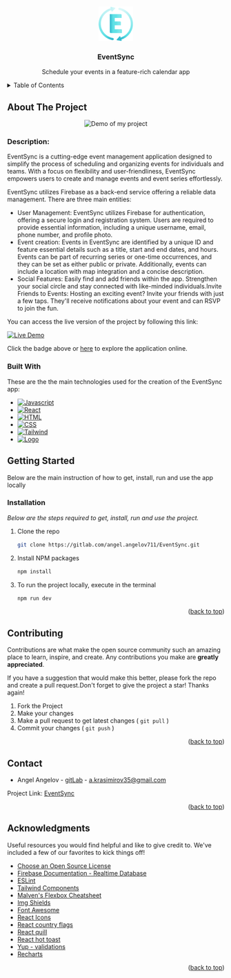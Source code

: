 <a name="readme-top"></a>



<!-- PROJECT LOGO -->
<br />
<div align="center">
  <a href="https://gitlab.com/angel.angelov711/EventSync">
    <img src="src/assets/just-logo-icon.png" alt="Logo" width="80" height="80">
  </a>

  <h3 align="center">EventSync</h3>

  <p align="center">
    Schedule your events in a feature-rich calendar app
  </p>
</div>



<!-- TABLE OF CONTENTS -->
<details>
  <summary>Table of Contents</summary>
  <ol>
    <li>
      <a href="#about-the-project">About The Project</a>
      <ul>
        <li><a href="#built-with">Built With</a></li>
      </ul>
    </li>
    <li>
      <a href="#getting-started">Getting Started</a>
      <ul>
        <li><a href="#installation">Installation</a></li>
      </ul>
    </li>
    <li><a href="#contributing">Contributing</a></li>
    <li><a href="#contact">Contact</a></li>
    <li><a href="#acknowledgments">Acknowledgments</a></li>
  </ol>
</details>



<!-- ABOUT THE PROJECT -->
## About The Project

<div align="center">
 <img src="https://github.com/user-attachments/assets/546fbea7-1e8c-4094-918c-8c7e6c60e58f" alt="Demo of my project" width="800"/>
</div>

### Description:
EventSync is a cutting-edge event management application designed to simplify the process of scheduling and organizing events for individuals and teams. With a focus on flexibility and user-friendliness, EventSync empowers users to create and manage events and event series effortlessly. 

EventSync utilizes Firebase as a back-end service offering a reliable data management. There are three main entities:
* User Management: EventSync utilizes Firebase for authentication, offering a secure login and registration system. Users are required to provide essential information, including a unique username, email, phone number, and profile photo.
* Event creation: Events in EventSync are identified by a unique ID and feature essential details such as a title, start and end dates, and hours. Events can be part of recurring series or one-time occurrences, and they can be set as either public or private. Additionally, events can include a location with map integration and a concise description.
* Social Features: Easily find and add friends within the app. Strengthen your social circle and stay connected with like-minded individuals.Invite Friends to Events: Hosting an exciting event? Invite your friends with just a few taps. They'll receive notifications about your event and can RSVP to join the fun.


You can access the live version of the project by following this link:

[![Live Demo](https://img.shields.io/badge/Live%20Demo-EventSync%20App-blue)](https://event-sync.vercel.app/)


Click the badge above or [here](https://event-sync.vercel.app/) to explore the application online.


### Built With

These are the the main technologies used for the creation of the EventSync app:

* [![Javascript]][Javascript-url]
* [![React][React.js]][React-url]
* [![HTML][HTML]][HTML-url]
* [![CSS][CSS]][CSS-url]
* [![Tailwind][Tailwind]][Tailwindcss-url]
* <a href="https://firebase.google.com/?gad=1&gclid=Cj0KCQjw2qKmBhCfARIsAFy8buJpmcsVlLSlOLxynVWpM_INCIau6stZ_d7c05Z1xpz3lpb95c3QNC0aAhvuEALw_wcB&gclsrc=aw.ds">
    <img src="src/assets/Firebase-badge.png" alt="Logo" width="90" height="30">
  </a>


<!-- GETTING STARTED -->
## Getting Started

Below are the main instruction of how to get, install, run and use the app locally

### Installation

_Below are the steps required to get, install, run and use the project._

1. Clone the repo
   ```sh
   git clone https://gitlab.com/angel.angelov711/EventSync.git
   ```
2. Install NPM packages
   ```sh
   npm install
   ```
3. To run the project locally, execute in the terminal
   ```js
   npm run dev
   ```


<p align="right">(<a href="#readme-top">back to top</a>)</p>

<!-- CONTRIBUTING -->
## Contributing

Contributions are what make the open source community such an amazing place to learn, inspire, and create. Any contributions you make are **greatly appreciated**.

If you have a suggestion that would make this better, please fork the repo and create a pull request.Don't forget to give the project a star! Thanks again!

1. Fork the Project
2. Make your changes
3. Make a pull request to get latest changes ( `git pull` )
4. Commit your changes ( `git push` )

<p align="right">(<a href="#readme-top">back to top</a>)</p>


<!-- CONTACT -->
## Contact

* Angel Angelov - [gitLab](https://github.com/angel.angelov711) - a.krasimirov35@gmail.com

Project Link: [EventSync](https://github.com/angel.angelov711/EventSync)

<p align="right">(<a href="#readme-top">back to top</a>)</p>



<!-- ACKNOWLEDGMENTS -->
## Acknowledgments

Useful resources you would find helpful and like to give credit to. We've included a few of our favorites to kick things off!

* [Choose an Open Source License](https://choosealicense.com)
* [Firebase Documentation - Realtime Database](https://firebase.google.com/docs/database)
* [ESLint](https://eslint.org/)
* [Tailwind Components](https://flowbite.com/)
* [Malven's Flexbox Cheatsheet](https://flexbox.malven.co/)
* [Img Shields](https://shields.io)
* [Font Awesome](https://fontawesome.com)
* [React Icons](https://react-icons.github.io/react-icons/search)
* [React country flags](https://www.npmjs.com/package/react-country-flag)
* [React quill](https://www.npmjs.com/package/react-quill)
* [React hot toast](https://react-hot-toast.com/)
* [Yup - validations](https://www.npmjs.com/package/yup)
* [Recharts](https://recharts.org/en-US/)

<p align="right">(<a href="#readme-top">back to top</a>)</p>



<!-- MARKDOWN LINKS & IMAGES -->
<!-- https://www.markdownguide.org/basic-syntax/#reference-style-links -->
[contributors-shield]: https://img.shields.io/github/contributors/othneildrew/Best-README-Template.svg?style=for-the-badge
[contributors-url]: https://github.com/othneildrew/Best-README-Template/graphs/contributors
[forks-shield]: https://img.shields.io/github/forks/othneildrew/Best-README-Template.svg?style=for-the-badge
[forks-url]: https://github.com/othneildrew/Best-README-Template/network/members
[stars-shield]: https://img.shields.io/github/stars/othneildrew/Best-README-Template.svg?style=for-the-badge
[stars-url]: https://github.com/othneildrew/Best-README-Template/stargazers
[issues-shield]: https://img.shields.io/github/issues/othneildrew/Best-README-Template.svg?style=for-the-badge
[issues-url]: https://github.com/othneildrew/Best-README-Template/issues
[license-shield]: https://img.shields.io/github/license/othneildrew/Best-README-Template.svg?style=for-the-badge
[license-url]: https://github.com/othneildrew/Best-README-Template/blob/master/LICENSE.txt
[linkedin-shield]: https://img.shields.io/badge/-LinkedIn-black.svg?style=for-the-badge&logo=linkedin&colorB=555
[linkedin-url]: https://linkedin.com/in/othneildrew
[product-screenshot]: src/assets/project-web-screenshot.JPG
[Javascript]: https://img.shields.io/badge/JavaScript-323330?style=for-the-badge&logo=javascript&logoColor=F7DF1E
[Javascript-url]: https://en.wikipedia.org/wiki/JavaScript
[React.js]: https://img.shields.io/badge/React-20232A?style=for-the-badge&logo=react&logoColor=61DAFB
[React-url]: https://reactjs.org/
[HTML]: https://img.shields.io/badge/HTML5-E34F26?style=for-the-badge&logo=html5&logoColor=white
[HTML-url]: https://www.w3.org/
[CSS]: https://img.shields.io/badge/CSS3-1572B6?style=for-the-badge&logo=css3&logoColor=white
[CSS-url]: https://www.w3.org/
[Tailwind]: https://img.shields.io/badge/Tailwind_CSS-38B2AC?style=for-the-badge&logo=tailwind-css&logoColor=white
[Tailwindcss-url]: https://tailwindcss.com/
